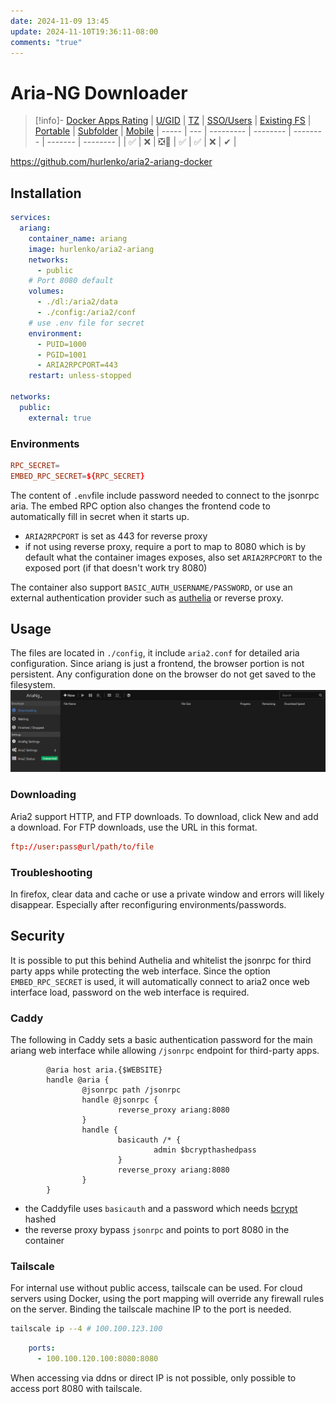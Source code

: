 ```yaml
---
date: 2024-11-09 13:45
update: 2024-11-10T19:36:11-08:00
comments: "true"
---
```

# Aria-NG Downloader
> [!info]- [Docker Apps Rating](../02-docker-ratings.md)
> | [U/GID](../02-docker-ratings.md#ugid) | [TZ](../02-docker-ratings.md#tz)  | [SSO/Users](../02-docker-ratings.md#sso) | [Existing FS](../02-docker-ratings.md#existing-fs) | [Portable](../02-docker-ratings.md#portable) | [Subfolder](../02-docker-ratings.md#subfolder) | [Mobile](../02-docker-ratings.md#mobile)
> | ----- | --- | --------- | -------- | -------- | ------- | -------- |
> | ✅     | ❌  | ❎🤵       | ✅        | ✅ | ❌ | ✔ |

https://github.com/hurlenko/aria2-ariang-docker
## Installation
```yaml
services:
  ariang:
    container_name: ariang
    image: hurlenko/aria2-ariang
    networks:
      - public
    # Port 8080 default
    volumes:
      - ./dl:/aria2/data
      - ./config:/aria2/conf
    # use .env file for secret
    environment:
      - PUID=1000
      - PGID=1001
      - ARIA2RPCPORT=443
    restart: unless-stopped

networks:
  public:
    external: true
```
### Environments
```toml
RPC_SECRET=
EMBED_RPC_SECRET=${RPC_SECRET}
```
The content of `.env`file include password needed to connect to the jsonrpc aria. The embed RPC option also changes the frontend code to automatically fill in secret when it starts up. 
- `ARIA2RPCPORT` is set as 443 for reverse proxy
- if not using reverse proxy, require a port to map to 8080 which is by default what the container images exposes, also set `ARIA2RPCPORT` to the exposed port (if that doesn't work try 8080)

The container also support `BASIC_AUTH_USERNAME/PASSWORD`, or use an external authentication provider such as [authelia](../Web/authelia.md) or reverse proxy.

## Usage
The files are located in `./config`, it include `aria2.conf` for detailed aria configuration. Since ariang is just a frontend, the browser portion is not persistent. Any configuration done on the browser do not get saved to the filesystem.
![](assets/Pasted%20image%2020241110185925.png)
### Downloading
Aria2 support HTTP, and FTP downloads. To download, click New and add a download. For FTP downloads, use the URL in this format.
```toml
ftp://user:pass@url/path/to/file
```
### Troubleshooting
In firefox, clear data and cache or use a private window and errors will likely disappear. Especially after reconfiguring environments/passwords.
## Security
It is possible to put this behind Authelia and whitelist the jsonrpc for third party apps while protecting the web interface. Since the option `EMBED_RPC_SECRET` is used, it will automatically connect to aria2 once web interface load, password on the web interface is required.
### Caddy
The following in Caddy sets a basic authentication password for the main ariang web interface while allowing `/jsonrpc` endpoint for third-party apps.
```
        @aria host aria.{$WEBSITE}
        handle @aria {
                @jsonrpc path /jsonrpc
                handle @jsonrpc {
                        reverse_proxy ariang:8080
                }
                handle {
                        basicauth /* {
                                admin $bcrypthashedpass
                        }
                        reverse_proxy ariang:8080
                }
        }
```
- the Caddyfile uses `basicauth` and a password which needs [bcrypt](https://bcrypt.online/) hashed
- the reverse proxy bypass `jsonrpc` and points to port 8080 in the container
### Tailscale
For internal use without public access, tailscale can be used. For cloud servers using Docker, using the port mapping will override any firewall rules on the server. Binding the tailscale machine IP to the port is needed.
```bash
tailscale ip --4 # 100.100.123.100
```
```yaml
	ports:
	  - 100.100.120.100:8080:8080
```
When accessing via ddns or direct IP is not possible, only possible to access port 8080 with tailscale.